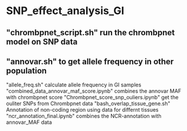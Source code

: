 # SNP_effect_analysis_GI
## "chrombpnet_script.sh" run the chrombpnet model on SNP data
## "annovar.sh" to get allele frequency in other population
"allele_freq.sh" calculate allele frequency in GI samples
"combined_data_annovar_maf_score.ipynb" combines the annovar MAF with chrombpnet score
"Chrombpnet_score_snp_ouliers.ipynb" get the ouliter SNPs from Chrombpnet data 
"bash_overlap_tissue_gene.sh" Annotation of non-coding region using data for differnt tissues
 "ncr_annotation_final.ipynb" combines the NCR-annotation with annovar_MAF data
